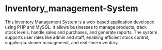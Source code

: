 # Inventory_management-System
This Inventory Management System is a web-based application developed using PHP and MySQL. It allows businesses to manage products, track stock levels, handle sales and purchases, and generate reports. The system supports user roles like admin and staff, enabling efficient stock control, supplier/customer management, and real-time inventory.
